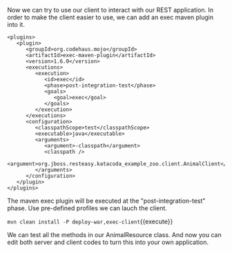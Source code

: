Now we can try to use our client to interact with our REST application. In order to make the client easier to use, we can add an exec maven plugin into it.
```
<plugins>
   <plugin>
      <groupId>org.codehaus.mojo</groupId>
      <artifactId>exec-maven-plugin</artifactId>
      <version>1.6.0</version>
      <executions>
         <execution>
            <id>exec</id>
            <phase>post-integration-test</phase>
            <goals>
               <goal>exec</goal>
            </goals>
         </execution>
      </executions>
      <configuration>
         <classpathScope>test</classpathScope>
         <executable>java</executable>
         <arguments>
            <argument>-classpath</argument>
            <classpath />
            <argument>org.jboss.resteasy.katacoda_example_zoo.client.AnimalClient</argument>
         </arguments>
      </configuration>
   </plugin>
</plugins>
```
The maven exec plugin will be executed at the "post-integration-test" phase. Use pre-defined profiles we can lauch the client.


`mvn clean install -P deploy-war,exec-client`{{execute}}

We can test all the methods in our AnimalResource class. And now you can edit both server and client codes to turn this into your own application.
